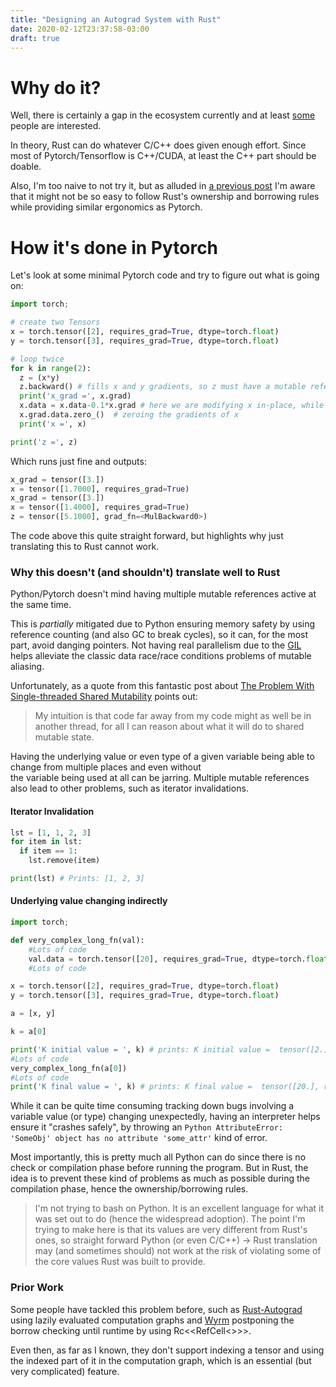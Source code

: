 ```yaml
---
title: "Designing an Autograd System with Rust"
date: 2020-02-12T23:37:58-03:00
draft: true
---
```


# Why do it?

Well, there is certainly a gap in the ecosystem currently and at least
[some](https://github.com/rust-ml/discussion/issues/1) people 
are interested.

In theory, Rust can do whatever C/C++ does given enough effort. 
Since most of Pytorch/Tensorflow is C++/CUDA, at least the C++ part
 should be doable.

Also, I'm too naive to not try it, but as alluded 
in [a previous post](/blog/posts/current_deep_learning_ecosystem_from_a_rust_developer_perspective/)
I'm aware that it might not be so easy to follow Rust's ownership and borrowing
rules while providing similar ergonomics as Pytorch. 

# How it's done in Pytorch


Let's look at some minimal Pytorch code and try to figure out what is going on:

```Python
import torch;

# create two Tensors
x = torch.tensor([2], requires_grad=True, dtype=torch.float)
y = torch.tensor([3], requires_grad=True, dtype=torch.float)

# loop twice 
for k in range(2):
  z = (x*y)
  z.backward() # fills x and y gradients, so z must have a mutable reference of some kind to x and y
  print('x_grad =', x.grad)
  x.data = x.data-0.1*x.grad # here we are modifying x in-place, while z holds the mutable reference
  x.grad.data.zero_()  # zeroing the gradients of x
  print('x =', x)

print('z =', z)
```
Which runs just fine and outputs:
```Python 
x_grad = tensor([3.])
x = tensor([1.7000], requires_grad=True)
x_grad = tensor([3.])
x = tensor([1.4000], requires_grad=True)
z = tensor([5.1000], grad_fn=<MulBackward0>)
```

The code above this quite straight forward, but highlights why just translating this to Rust cannot work.

### Why this doesn't (and shouldn't) translate well to Rust

Python/Pytorch doesn't mind having multiple mutable references active at the same time.

This is *partially* mitigated due to Python ensuring memory safety by using reference counting (and also GC to break cycles),
 so it can, for the most part, avoid danging pointers. Not having real parallelism due to the
  [GIL](https://wiki.python.org/moin/GlobalInterpreterLock) helps alleviate the classic data race/race conditions problems
   of mutable aliasing. 

Unfortunately, as a quote from this fantastic post about 
[The Problem With Single-threaded Shared Mutability](https://manishearth.github.io/blog/2015/05/17/the-problem-with-shared-mutability/)
points out:
                 
> My intuition is that code far away from my code might as well be in another thread, for all I can reason about what it will do to shared mutable state.
                  
   Having the underlying value or even type of a given variable being able to change from multiple places and even without  
  the variable being used at all can be jarring. Multiple mutable references also lead to other problems, such 
    as iterator invalidations.
  
#### Iterator Invalidation
```Python
lst = [1, 1, 2, 3]
for item in lst:
  if item == 1:
    lst.remove(item)

print(lst) # Prints: [1, 2, 3]
``` 
    
#### Underlying value changing indirectly
```Python
import torch;

def very_complex_long_fn(val):
    #Lots of code
    val.data = torch.tensor([20], requires_grad=True, dtype=torch.float)
    #Lots of code

x = torch.tensor([2], requires_grad=True, dtype=torch.float)
y = torch.tensor([3], requires_grad=True, dtype=torch.float)

a = [x, y]

k = a[0] 

print('K initial value = ', k) # prints: K initial value =  tensor([2.], requires_grad=True)
#Lots of code
very_complex_long_fn(a[0])
#Lots of code
print('K final value = ', k) # prints: K final value =  tensor([20.], requires_grad=True)
``` 
  
While it can be quite time consuming tracking down bugs involving a variable value (or type) changing unexpectedly, 
having an interpreter helps ensure it "crashes safely", by throwing an 
```Python AttributeError: 'SomeObj' object has no attribute 'some_attr'``` kind of error.

Most importantly, this is pretty much all Python can do since there is no check or compilation phase before
running the program. But in Rust, the idea is to prevent these kind of problems as much as possible during the compilation
phase, hence the ownership/borrowing rules.
 
> I'm not trying to bash on Python. It is an excellent language for what it was set out to do (hence the widespread 
> adoption). The point I'm trying to make here is that its values are very different from Rust's ones, so straight 
> forward Python (or even C/C++) -> Rust translation may (and sometimes should) not work at the risk of violating
> some of the core values Rust was built to provide.


### Prior Work 
 
Some people have tackled this problem before, such as [Rust-Autograd](https://github.com/raskr/rust-autograd) 
using lazily evaluated computation graphs and [Wyrm](https://github.com/maciejkula/wyrm) postponing the borrow checking
until runtime by using Rc<<RefCell<<T>>>>. 

Even then, as far as I known, they don't support indexing a tensor and 
using the indexed part of it in the computation graph, which is an essential (but very complicated) feature.  




 

 

